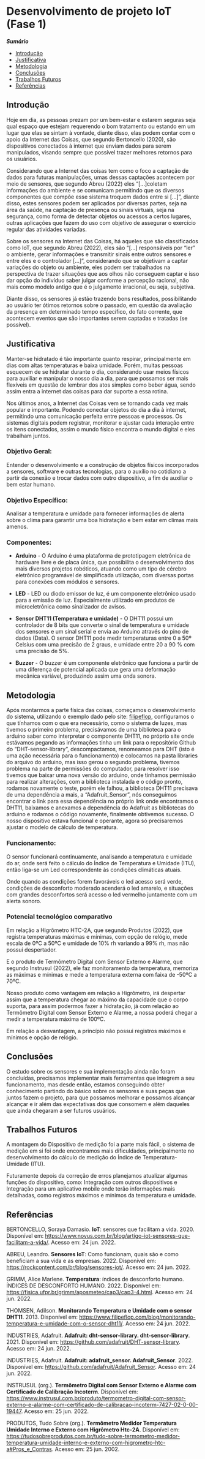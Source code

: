 # Desenvolvimento de projeto IoT (Fase 1)
***Sumário***
- [Introdução](#introdução)
- [Justificativa](#justificativa)
- [Metodologia](#metodologia)
- [Conclusões](#conclusões)
- [Trabalhos Futuros](#trabalhos-futuros)
- [Referências](#referências)

## Introdução  

Hoje em dia, as pessoas prezam por um bem-estar e estarem seguras seja qual espaço que estejam requerendo o bom tratamento ou estando em um lugar que elas se sintam à vontade, diante disso, elas podem contar com o apoio da Internet das Coisas, que segundo Bertoncello (2020), são dispositivos conectados à internet que enviam dados para serem manipulados, visando sempre que possível trazer melhores retornos para os usuários.

Considerando que a Internet das coisas tem como o foco a captação de dados para futuras manipulações, umas dessas captações acontecem por meio de sensores, que segundo Abreu (2022) eles “[...]coletam informações do ambiente e se comunicam permitindo que os diversos componentes que compõe esse sistema troquem dados entre si [...]”, diante disso, estes sensores podem ser aplicados por diversas partes, seja na área da saúde, na captação de presença ou sinais virtuais, seja na segurança, como forma de detectar objetos ou acessos a certos lugares, outras aplicações que fazem do uso com objetivo de assegurar o exercício regular das atividades variadas.

Sobre os sensores na Internet das Coisas, há aqueles que são classificados como IoT, que segundo Abreu (2022), eles são “[...] responsáveis por “ler” o ambiente, gerar informações e transmitir sinais entre outros sensores e entre eles e o controlador [...]”, considerando que se objetivam a captar variações do objeto ou ambiente, eles podem ser trabalhados na perspectiva de trazer situações que aos olhos não conseguem captar e isso dar opção do indivíduo saber julgar conforme a percepção racional, não mais como modelo antigo que é o julgamento irracional, ou seja, subjetiva.

Diante disso, os sensores já estão trazendo bons resultados, possibilitando ao usuário ter ótimos retornos sobre o passado, em questão da avaliação da presença em determinado tempo específico, do fato corrente, que acontecem eventos que são importantes serem captadas e tratadas (se possível).

## Justificativa

Manter-se hidratado é tão importante quanto respirar, principalmente em dias com altas temperaturas e baixa umidade. Porém, muitas pessoas esquecem de se hidratar durante o dia, considerando usar meios físicos para auxiliar e manipular o nosso dia a dia, para que possamos ser mais flexíveis em questão de lembrar dos atos simples como beber água, sendo assim entra a internet das coisas para dar suporte a essa rotina.

Nos últimos anos, a Internet das Coisas vem se tornando cada vez mais popular e importante. Podendo conectar objetos do dia a dia à internet, permitindo uma comunicação perfeita entre pessoas e processos. Os sistemas digitais podem registrar, monitorar e ajustar cada interação entre os itens conectados, assim o mundo físico encontra o mundo digital e eles trabalham juntos.

### Objetivo Geral:

Entender o desenvolvimento e a construção de  objetos físicos incorporados a sensores, software e outras tecnologias, para o auxílio no cotidiano a partir da conexão e trocar dados com outro dispositivo, a fim de auxiliar o bem estar humano.

### Objetivo Específico:

Analisar a temperatura e umidade para fornecer informações de alerta sobre o clima para garantir uma boa hidratação e bem estar em climas mais amenos.

### Componentes:

- **Arduino** - O Arduino é uma plataforma de prototipagem eletrônica de hardware livre e de placa única, que possibilita o desenvolvimento dos mais diversos projetos robóticos, atuando como um tipo de cérebro eletrônico programável de simplificada utilização, com diversas portas para conexões com módulos e sensores.

- **LED** - LED ou diodo emissor de luz, é um componente eletrônico usado para a emissão de luz. Especialmente utilizado em produtos de microeletrônica como sinalizador de avisos.

- **Sensor DHT11 (Temperatura e umidade)** - O DHT11 possui um controlador de 8 bits que converte o sinal de temperatura e umidade dos sensores e um sinal serial e envia ao Arduino através do pino de dados (Data). O sensor DHT11 pode medir temperaturas entre 0 a 50º Celsius com uma precisão de 2 graus, e umidade entre 20 a 90 % com uma precisão de 5%.

- **Buzzer** - O buzzer é um componente eletrônico que funciona a partir de uma diferença de potencial aplicada que gera uma deformação mecânica variável, produzindo assim uma onda sonora.

## Metodologia 

Após montarmos a parte física das coisas, começamos o desenvolvimento do sistema, utilizando o exemplo dado pelo site: [filipeflop](https://www.filipeflop.com/blog/monitorando-temperatura-e-umidade-com-o-sensor-dht11/), configuramos o que tínhamos com o que era necessário, como o sistema de luzes, mas tivemos o primeiro problema, precisávamos de uma biblioteca para o arduino saber como interpretar o componente DHT11, no próprio site onde estávamos pegando as informações tinha um link para o repositório Github do “DHT-sensor-library”, descompactamos, renomeamos para DHT (isto é uma ação necessária para o funcionamento) e colocamos na pasta libraries do arquivo do arduino, mas isso gerou o segundo problema, tivemos problema na parte de permissões do computador, para resolver isso tivemos que baixar uma nova versão do arduino, onde tínhamos permissão para realizar alterações, com a biblioteca instalada e o código pronto, rodamos novamente o teste, porém ele falhou, a biblioteca DHT11 precisava de uma dependência a mais, a “Adafruit_Sensor”, nós conseguimos encontrar o link para essa dependência no próprio link onde encontramos o DHT11, baixamos e anexamos a dependência do Adafruit as bibliotecas do arduino e rodamos o código novamente, finalmente obtivemos sucesso. O nosso dispositivo estava funcional e operante, agora só precisaremos ajustar o modelo de cálculo de temperatura.

### Funcionamento:

O sensor funcionará continuamente, analisando a temperatura e umidade do ar, onde será feito o cálculo do Índice de Temperatura e Umidade (ITU), então liga-se um Led correspondente às condições climáticas atuais.

Onde quando as condições forem favoráveis o led acesso será verde, condições de desconforto moderado acenderá o led amarelo, e situações com grandes desconfortos será acesso o led vermelho juntamente com um alerta sonoro.

### Potencial tecnológico comparativo
Em relação a Higrômetro HTC-2A, que segundo Produtos (2022), que registra temperaturas máximas e mínimas, com opção de relógio, mede escala de 0ºC a 50ºC e umidade de 10% rh variando a 99% rh, mas não possui despertador.

E o produto de Termômetro Digital com Sensor Externo e Alarme, que segundo Instrusul (2022), ele faz monitoramento da temperatura, memoriza as máximas e mínimas e mede a temperatura externa com faixa de -50ºC a 70ºC.

Nosso produto como vantagem em relação a Higrômetro, irá despertar assim que a temperatura chegar ao máximo da capacidade que o corpo suporta, para assim podermos fazer a hidratação, já com relação ao Termômetro Digital com Sensor Externo e Alarme, a nossa poderá chegar a medir a temperatura máxima de 100ºC.

Em relação a desvantagem, a princípio não possui registros máximos e mínimos e opção de relógio.

## Conclusões

O estudo sobre os sensores e sua implementação ainda não foram concluídas, precisamos implementar mais ferramentas que integrem a seu funcionamento, mas desde então, estamos conseguindo obter conhecimento partindo do básico sobre os  sensores e suas peças que juntos fazem o projeto, para que possamos melhorar e possamos alcançar alcançar e ir além das expectativas dos que consomem e além daqueles que ainda chegaram a ser futuros usuários.

## Trabalhos Futuros

A montagem do Dispositivo de medição foi a parte mais fácil, o sistema de medição em si foi onde encontramos mais dificuldades, principalmente no desenvolvimento do cálculo de medição do Índice de Temperatura-Umidade (ITU).

Futuramente depois da correção de erros planejamos atualizar algumas funções do dispositivo, como: Integração com outros dispositivos e Integração para um aplicativo mobile onde terão informações mais detalhadas, como registros máximos e mínimos da temperatura e umidade.

## Referências

BERTONCELLO, Soraya Damasio. **IoT**: sensores que facilitam a vida. 2020. Disponível em: https://www.novus.com.br/blog/artigo-iot-sensores-que-facilitam-a-vida/. Acesso em: 24 jun. 2022.

ABREU, Leandro. **Sensores IoT**: Como funcionam, quais são e como beneficiam a sua vida e as empresas. 2022. Disponível em: https://rockcontent.com/br/blog/sensores-iot/. Acesso em: 24 jun. 2022.

GRIMM, Alice Marlene. **Temperatura**: índices de desconforto humano. ÍNDICES DE DESCONFORTO HUMANO. 2022. Disponível em: https://fisica.ufpr.br/grimm/aposmeteo/cap3/cap3-4.html. Acesso em: 24 jun. 2022.

THOMSEN, Adilson. **Monitorando Temperatura e Umidade com o sensor DHT11**. 2013. Disponível em: https://www.filipeflop.com/blog/monitorando-temperatura-e-umidade-com-o-sensor-dht11/. Acesso em: 24 jun. 2022.

INDUSTRIES, Adafruit. **Adafruit: dht-sensor-library. dht-sensor-library**. 2021. Disponível em: https://github.com/adafruit/DHT-sensor-library. Acesso em: 24 jun. 2022.

INDUSTRIES, Adafruit. **Adafruit: adafruit_sensor. Adafruit_Sensor**. 2022. Disponível em: https://github.com/adafruit/Adafruit_Sensor. Acesso em: 24 jun. 2022.

INSTRUSUL (org.). **Termômetro Digital com Sensor Externo e Alarme com Certificado de Calibração Incoterm**. Disponível em: https://www.instrusul.com.br/produto/termometro-digital-com-sensor-externo-e-alarme-com-certificado-de-calibracao-incoterm-7427-02-0-00-19447. Acesso em: 25 jun. 2022.

PRODUTOS, Tudo Sobre (org.). **Termômetro Medidor Temperatura Umidade Interno e Externo com Higrômetro Htc-2A**. Disponível em: https://tudosobreprodutos.com.br/tudo-sobre-termometro-medidor-temperatura-umidade-interno-e-externo-com-higrometro-htc-a#Pros_e_Contras. Acesso em: 25 jun. 2002.

